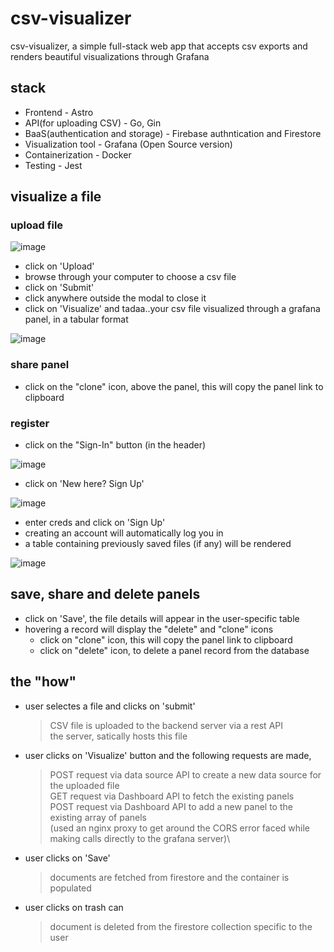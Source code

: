 # csv-visualizer
csv-visualizer, a simple full-stack web app that accepts csv exports and renders beautiful visualizations through Grafana

## stack
- Frontend - Astro 
- API(for uploading CSV) - Go, Gin
- BaaS(authentication and storage) - Firebase authntication and Firestore
- Visualization tool - Grafana (Open Source version)
- Containerization - Docker
- Testing - Jest

## visualize a file

### upload file

![image](https://user-images.githubusercontent.com/83641627/235371065-dd4b70db-8435-486b-8e20-c9c5e14e48ec.png)

- click on 'Upload'
- browse through your computer to choose a csv file
- click on 'Submit'
- click anywhere outside the modal to close it
- click on 'Visualize' and tadaa..your csv file visualized through a grafana panel, in a tabular format

![image](https://user-images.githubusercontent.com/83641627/235371155-ee82eb54-bb2d-43f9-808d-adb0ffc4a590.png)

### share panel 
- click on the "clone" icon, above the panel, this will copy the panel link to clipboard

### register
- click on the "Sign-In" button (in the header)

![image](https://user-images.githubusercontent.com/83641627/235372333-3d59406c-1855-4973-97c6-ea2d3361818b.png)

- click on 'New here? Sign Up'

![image](https://user-images.githubusercontent.com/83641627/235371262-4e0e21b7-680e-47e3-bdc1-c4eaba460dbc.png)

- enter creds and click on 'Sign Up'
- creating an account will automatically log you in
- a table containing previously saved files (if any) will be rendered 

![image](https://user-images.githubusercontent.com/83641627/235370948-dd1322e3-f421-4815-b98f-7a189158d762.png)


## save, share and delete panels
- click on 'Save', the file details will appear in the user-specific table
- hovering a record will display the "delete" and "clone" icons
  - click on "clone" icon, this will copy the panel link to clipboard
  - click on "delete" icon, to delete a panel record from the database 


## the "how"  
- user selectes a file and clicks on 'submit' 
  > CSV file is uploaded to the backend server via a rest API\
  > the server, satically hosts this file
- user clicks on 'Visualize' button and the following requests are made, 
  > POST request via data source API to create a new data source for the uploaded file\
  > GET request via Dashboard API to fetch the existing panels\
  > POST request via Dashboard API to add a new panel to the existing array of panels\
  > (used an nginx proxy to get around the CORS error faced while making calls directly to the grafana server)\

- user clicks on 'Save' 
  > documents are fetched from firestore and the container is populated
- user clicks on trash can
  > document is deleted from the firestore collection specific to the user
